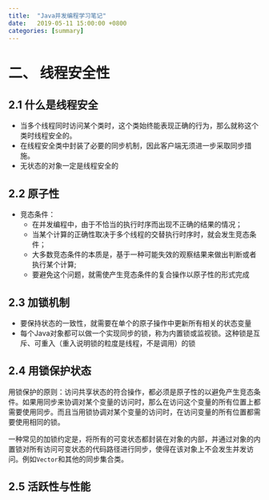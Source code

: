 ```yaml
---
title:  "Java并发编程学习笔记"
date:   2019-05-11 15:00:00 +0800
categories: [summary]
---
```


# 二、 线程安全性

## 2.1 什么是线程安全

* 当多个线程同时访问某个类时，这个类始终能表现正确的行为，那么就称这个类时线程安全的。
* 在线程安全类中封装了必要的同步机制，因此客户端无须进一步采取同步措施。
* 无状态的对象一定是线程安全的

## 2.2 原子性

* 竞态条件：
  * 在并发编程中，由于不恰当的执行时序而出现不正确的结果的情况；
  * 当某个计算的正确性取决于多个线程的交替执行时序时，就会发生竞态条件；
  * 大多数竞态条件的本质是，基于一种可能失效的观察结果来做出判断或者执行某个计算;
  * 要避免这个问题，就需使产生竞态条件的复合操作以原子性的形式完成

## 2.3 加锁机制

* 要保持状态的一致性，就需要在单个的原子操作中更新所有相关的状态变量
* 每个Java对象都可以做一个实现同步的锁，称为内置锁或监视锁。这种锁是互斥、可重入（重入说明锁的粒度是线程，不是调用）的锁

## 2.4 用锁保护状态

用锁保护的原则：访问共享状态的符合操作，都必须是原子性的以避免产生竞态条件。如果用同步来协调对某个变量的访问时，那么在访问这个变量的所有位置上都需要使用同步。而且当用锁协调对某个变量的访问时，在访问变量的所有位置都需要使用相同的锁。

一种常见的加锁约定是，将所有的可变状态都封装在对象的内部，并通过对象的内置锁对所有访问可变状态的代码路径进行同步，使得在该对象上不会发生并发访问。例如`Vector`和其他的同步集合类。

## 2.5 活跃性与性能
